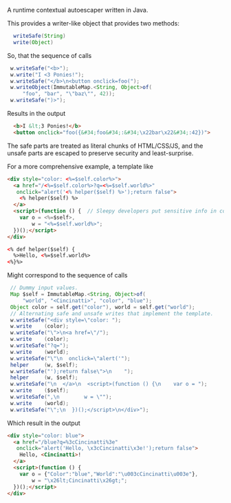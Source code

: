 A runtime contextual autoescaper written in Java.

This provides a writer-like object that provides two methods:

```java
  writeSafe(String)
  write(Object)
```

So, that the sequence of calls

```java
 w.writeSafe("<b>");
 w.write("I <3 Ponies!");
 w.writeSafe("</b>\n<button onclick=foo(");
 w.writeObject(ImmutableMap.<String, Object>of(
     "foo", "bar", "\"baz\"", 42));
 w.writeSafe(")>");
```

Results in the output

```html
  <b>I &lt;3 Ponies!</b>
  <button onclick="foo({&#34;foo&#34;:&#34;\x22bar\x22&#34;:42})">
```

The safe parts are treated as literal chunks of HTML/CSS/JS, and the unsafe
parts are escaped to preserve security and least-surprise.

For a more comprehensive example, a template like

```html
<div style="color: <%=$self.color%>">
  <a href="/<%=$self.color%>?q=<%=$self.world%>"
   onclick="alert('<% helper($self) %>');return false">
    <% helper($self) %>
  </a>
  <script>(function () {  // Sleepy developers put sensitive info in comments.
    var o = <%=$self>,
        w = "<%=$self.world%>";
  })();</script>
</div>

<% def helper($self) {
  %>Hello, <%=$self.world%>
<%}%>
```

Might correspond to the sequence of calls

```java
 // Dummy input values.
 Map $self = ImmutableMap.<String, Object>of(
     "world", "<Cincinatti>", "color", "blue");
 Object color = self.get("color"), world = self.get("world");
 // Alternating safe and unsafe writes that implement the template.
 w.writeSafe("<div style=\"color: ");
 w.write    (color);
 w.writeSafe("\">\n<a href=\"/");
 w.write    (color);
 w.writeSafe("?q=");
 w.write    (world);
 w.writeSafe("\"\n  onclick=\"alert('");
 helper     (w, $self);
 w.writeSafe("');return false\">\n    ");
 helper     (w, $self);
 w.writeSafe("\n  </a>\n  <script>(function () {\n    var o = ");
 w.write    ($self);
 w.writeSafe(",\n        w = \"");
 w.write    (world);
 w.writeSafe("\";\n  })();</script>\n</div>");
```

Which result in the output

```html
<div style="color: blue">
  <a href="/blue?q=%3cCincinatti%3e"
   onclick="alert('Hello, \x3cCincinatti\x3e!');return false">
    Hello, <Cincinatti>!
  </a>
  <script>(function () {
    var o = {"Color":"blue","World":"\u003cCincinatti\u003e"},
        w = "\x26lt;Cincinatti\x26gt;";
  })();</script>
</div>
```
